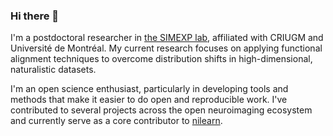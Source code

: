 ### Hi there 👋

I'm a postdoctoral researcher in [the SIMEXP lab](https://simexp.github.io/lab-website/), affiliated with CRIUGM and Université de Montréal. 
My current research focuses on applying functional alignment techniques to overcome distribution shifts in high-dimensional, naturalistic datasets.

I'm an open science enthusiast, particularly in developing tools and methods that make it easier to do open and reproducible work.
I've contributed to several projects across the open neuroimaging ecosystem and currently serve as a core contributor to [nilearn](http://nilearn.github.io).

<!--
**emdupre/emdupre** is a ✨ _special_ ✨ repository because its `README.md` (this file) appears on your GitHub profile.

Here are some ideas to get you started:

- 🔭 I’m currently working on ...
- 🌱 I’m currently learning ...
- 👯 I’m looking to collaborate on ...
- 🤔 I’m looking for help with ...
- 💬 Ask me about ...
- 📫 How to reach me: ...
- 😄 Pronouns: ...
- ⚡ Fun fact: ...
-->
